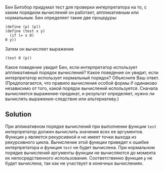 Бен Битобор придумал тест для проверки интерпретатора на то, с каким порядком вычислений он работает, аппликативным или нормальным. Бен определяет такие две процедуры:

```racket
(define (p) (p))
(define (test x y)
  (if (= x 0)
0 y))
```

Затем он вычисляет выражение

```racket
(test 0 (p))
```
Какое поведение увидит Бен, если интерпретатор использует аппликативный порядок вычислений? Какое поведение он увидит, если интерпретатор использует нормальный порядок? Объясните Ваш ответ. (Предполагается, что правило вычисления особой формы if одинаково независимо от того, какой порядок вычислений используется. Сначала вычисляется выражение-предикат, и результат определяет, нужно ли вычислять выражение-следствие или альтернативу.)

## Solution

При апликативном порядке вычислений при выполнении функции `test` интерпретатор должен вычислить значения всех ее аргументов. Функция `p` является рекурсивной и не имеет точки выхода из рекурсивного цикла. Вычисление этой функции приведет к ошибке интерпретатора и функция `test` не будет вычислена. При нормальном порядке вычислений аргументы функции не вычисляются до момента их непосредственного использования. Соответственно функция `p` не будет вычислена, так как не участвует в конечных вычислениях.
